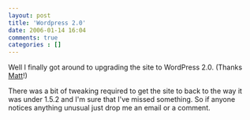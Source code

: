 ```yaml
---
layout: post
title: 'Wordpress 2.0'
date: 2006-01-14 16:04
comments: true
categories : []
---  
```


Well I finally got around to upgrading the site to WordPress 2.0. (Thanks <a title="Matt" target="_blank" href="http://photomatt.net">Matt</a>!)

There was a bit of tweaking required to get the site to back to the way it was under 1.5.2 and I'm sure that I've missed something. So if anyone notices anything unusual just drop me an email or a comment.

